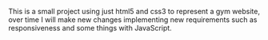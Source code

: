 This is a small project using just html5 and css3 to represent a gym website, over time I will make new changes implementing new requirements such as responsiveness and some things with JavaScript.

